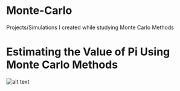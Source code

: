 # Monte-Carlo
Projects/Simulations I created while studying Monte Carlo Methods


# Estimating the Value of Pi Using Monte Carlo Methods
![alt text](https://github.com/Cavanbro/Monte-Carlo/image.png "Logo Title Text 1")
